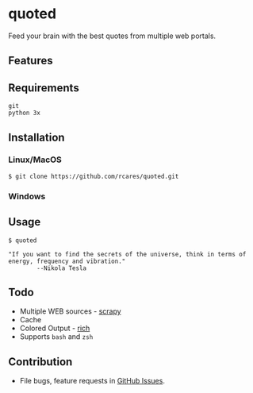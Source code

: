 # quoted

Feed your brain with the best quotes from multiple web portals.

## Features


## Requirements

```
git
python 3x
```

## Installation

### Linux/MacOS

```
$ git clone https://github.com/rcares/quoted.git
```

### Windows


## Usage

```
$ quoted

"If you want to find the secrets of the universe, think in terms of energy, frequency and vibration."
		--Nikola Tesla
```

## Todo
* Multiple WEB sources - [scrapy](https://scrapy.org/)
* Cache
* Colored Output - [rich](https://github.com/willmcgugan/rich)
* Supports `bash` and `zsh`

## Contribution
* File bugs, feature requests in [GitHub Issues](https://github.com/rcares/quoted/issues).